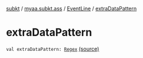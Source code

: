 [subkt](../../index.md) / [myaa.subkt.ass](../index.md) / [EventLine](index.md) / [extraDataPattern](./extra-data-pattern.md)

# extraDataPattern

`val extraDataPattern: `[`Regex`](https://kotlinlang.org/api/latest/jvm/stdlib/kotlin.text/-regex/index.html) [(source)](https://github.com/Myaamori/SubKt/blob/0.1.8/src/main/kotlin/myaa/subkt/ass/parser.kt#L475)